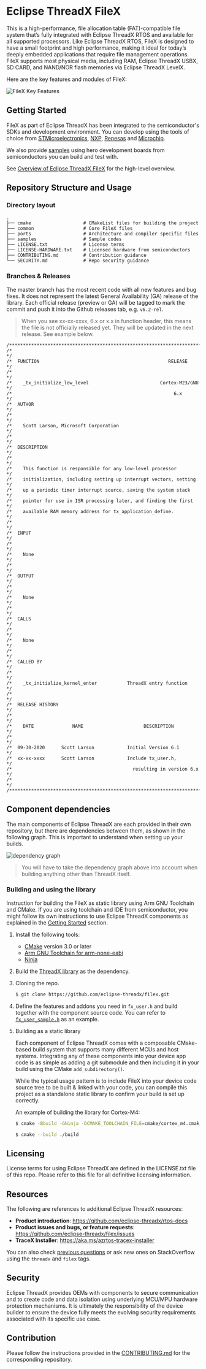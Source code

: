 # Eclipse ThreadX FileX

This is a high-performance, file allocation table (FAT)-compatible file system that’s fully integrated with Eclipse ThreadX RTOS and available for all supported processors. Like Eclipse ThreadX RTOS, FileX is designed to have a small footprint and high performance, making it ideal for today’s deeply embedded applications that require file management operations. FileX supports most physical media, including RAM, Eclipse ThreadX USBX, SD CARD, and NAND/NOR flash memories via Eclipse ThreadX LevelX.

Here are the key features and modules of FileX:

![FileX Key Features](./docs/filex-features.png)

## Getting Started

FileX as part of Eclipse ThreadX has been integrated to the semiconductor's SDKs and development environment. You can develop using the tools of choice from [STMicroelectronics](https://www.st.com/content/st_com/en/campaigns/x-cube-azrtos-azure-rtos-stm32.html), [NXP](https://www.nxp.com/design/software/embedded-software/azure-rtos-for-nxp-microcontrollers:AZURE-RTOS), [Renesas](https://github.com/renesas/azure-rtos) and [Microchip](https://mu.microchip.com/get-started-simplifying-your-iot-design-with-azure-rtos).

We also provide [samples](https://github.com/eclipse-threadx/samples) using hero development boards from semiconductors you can build and test with.

See [Overview of Eclipse ThreadX FileX](https://github.com/eclipse-threadx/rtos-docs/blob/main/rtos-docs/filex/overview-filex.md) for the high-level overview.

## Repository Structure and Usage

### Directory layout

    .
    ├── cmake                   # CMakeList files for building the project
    ├── common                  # Core FileX files
    ├── ports                   # Architecture and compiler specific files
    ├── samples                 # Sample codes
    ├── LICENSE.txt             # License terms
    ├── LICENSE-HARDWARE.txt    # Licensed hardware from semiconductors
    ├── CONTRIBUTING.md         # Contribution guidance
    └── SECURITY.md             # Repo security guidance

### Branches & Releases

The master branch has the most recent code with all new features and bug fixes. It does not represent the latest General Availability (GA) release of the library. Each official release (preview or GA) will be tagged to mark the commit and push it into the Github releases tab, e.g. `v6.2-rel`.

> When you see xx-xx-xxxx, 6.x or x.x in function header, this means the file is not officially released yet. They will be updated in the next release. See example below.
```
/**************************************************************************/
/*                                                                        */
/*  FUNCTION                                               RELEASE        */
/*                                                                        */
/*    _tx_initialize_low_level                          Cortex-M23/GNU    */
/*                                                           6.x          */
/*  AUTHOR                                                                */
/*                                                                        */
/*    Scott Larson, Microsoft Corporation                                 */
/*                                                                        */
/*  DESCRIPTION                                                           */
/*                                                                        */
/*    This function is responsible for any low-level processor            */
/*    initialization, including setting up interrupt vectors, setting     */
/*    up a periodic timer interrupt source, saving the system stack       */
/*    pointer for use in ISR processing later, and finding the first      */
/*    available RAM memory address for tx_application_define.             */
/*                                                                        */
/*  INPUT                                                                 */
/*                                                                        */
/*    None                                                                */
/*                                                                        */
/*  OUTPUT                                                                */
/*                                                                        */
/*    None                                                                */
/*                                                                        */
/*  CALLS                                                                 */
/*                                                                        */
/*    None                                                                */
/*                                                                        */
/*  CALLED BY                                                             */
/*                                                                        */
/*    _tx_initialize_kernel_enter           ThreadX entry function        */
/*                                                                        */
/*  RELEASE HISTORY                                                       */
/*                                                                        */
/*    DATE              NAME                      DESCRIPTION             */
/*                                                                        */
/*  09-30-2020      Scott Larson            Initial Version 6.1           */
/*  xx-xx-xxxx      Scott Larson            Include tx_user.h,            */
/*                                            resulting in version 6.x    */
/*                                                                        */
/**************************************************************************/ 
```

## Component dependencies

The main components of Eclipse ThreadX are each provided in their own repository, but there are dependencies between them, as shown in the following graph. This is important to understand when setting up your builds.

![dependency graph](docs/deps.png)

> You will have to take the dependency graph above into account when building anything other than ThreadX itself.

### Building and using the library

Instruction for building the FileX as static library using Arm GNU Toolchain and CMake. If you are using toolchain and IDE from semiconductor, you might follow its own instructions to use Eclipse ThreadX components as explained in the [Getting Started](#getting-started) section.

1. Install the following tools:

    * [CMake](https://cmake.org/download/) version 3.0 or later
    * [Arm GNU Toolchain for arm-none-eabi](https://developer.arm.com/downloads/-/arm-gnu-toolchain-downloads)
    * [Ninja](https://ninja-build.org/)

1. Build the [ThreadX library](https://github.com/eclipse-threadx/threadx#building-and-using-the-library) as the dependency.

1. Cloning the repo.

    ```bash
    $ git clone https://github.com/eclipse-threadx/filex.git
    ```

1. Define the features and addons you need in `fx_user.h` and build together with the component source code. You can refer to [`fx_user_sample.h`](https://github.com/eclipse-threadx/filex/blob/master/common/inc/fx_user_sample.h) as an example.

1. Building as a static library

    Each component of Eclipse ThreadX comes with a composable CMake-based build system that supports many different MCUs and host systems. Integrating any of these components into your device app code is as simple as adding a git submodule and then including it in your build using the CMake `add_subdirectory()`.

    While the typical usage pattern is to include FileX into your device code source tree to be built & linked with your code, you can compile this project as a standalone static library to confirm your build is set up correctly.

    An example of building the library for Cortex-M4:

    ```bash
    $ cmake -Bbuild -GNinja -DCMAKE_TOOLCHAIN_FILE=cmake/cortex_m4.cmake .

    $ cmake --build ./build
    ```

## Licensing

License terms for using Eclipse ThreadX are defined in the LICENSE.txt file of this repo. Please refer to this file for all definitive licensing information.

## Resources

The following are references to additional Eclipse ThreadX resources:

- **Product introduction**: https://github.com/eclipse-threadx/rtos-docs
- **Product issues and bugs, or feature requests**: https://github.com/eclipse-threadx/filex/issues
- **TraceX Installer**: https://aka.ms/azrtos-tracex-installer

You can also check [previous questions](https://stackoverflow.com/questions/tagged/azure-rtos+filex) or ask new ones on StackOverflow using the `threadx` and `filex` tags.

## Security

Eclipse ThreadX provides OEMs with components to secure communication and to create code and data isolation using underlying MCU/MPU hardware protection mechanisms. It is ultimately the responsibility of the device builder to ensure the device fully meets the evolving security requirements associated with its specific use case.

## Contribution

Please follow the instructions provided in the [CONTRIBUTING.md](./CONTRIBUTING.md) for the corresponding repository.
